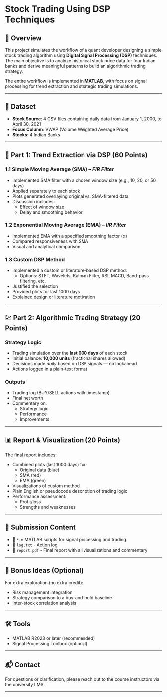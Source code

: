 # Stock Trading Using DSP Techniques

## 📌 Overview

This project simulates the workflow of a quant developer designing a simple stock trading algorithm using **Digital Signal Processing (DSP)** techniques. The main objective is to analyze historical stock price data for four Indian banks and derive meaningful patterns to build an algorithmic trading strategy.

The entire workflow is implemented in **MATLAB**, with focus on signal processing for trend extraction and strategic trading simulations.

---

## 📁 Dataset

- **Stock Source**: 4 CSV files containing daily data from January 1, 2000, to April 30, 2021
- **Focus Column**: VWAP (Volume Weighted Average Price)
- **Stocks**: 4 Indian Banks

---

## 🧠 Part 1: Trend Extraction via DSP (60 Points)

### 1.1 Simple Moving Average (SMA) – *FIR Filter*
- Implemented SMA filter with a chosen window size (e.g., 10, 20, or 50 days)
- Applied separately to each stock
- Plots generated overlaying original vs. SMA-filtered data
- Discussion includes:
  - Effect of window size
  - Delay and smoothing behavior

### 1.2 Exponential Moving Average (EMA) – *IIR Filter*
- Implemented EMA with a specified smoothing factor (α)
- Compared responsiveness with SMA
- Visual and analytical comparison

### 1.3 Custom DSP Method
- Implemented a custom or literature-based DSP method:
  - Options: STFT, Wavelets, Kalman Filter, RSI, MACD, Band-pass filtering, etc.
- Justified the selection
- Provided plots for last 1000 days
- Explained design or literature motivation

---

## 💹 Part 2: Algorithmic Trading Strategy (20 Points)

### Strategy Logic
- Trading simulation over the **last 600 days** of each stock
- Initial balance: **10,000 units** (fractional shares allowed)
- Decisions made *daily* based on DSP signals — no lookahead
- Actions logged in a plain-text format

### Outputs
- Trading log (BUY/SELL actions with timestamp)
- Final net worth
- Commentary on:
  - Strategy logic
  - Performance
  - Improvements

---

## 📊 Report & Visualization (20 Points)

The final report includes:

- Combined plots (last 1000 days) for:
  - Original data (blue)
  - SMA (red)
  - EMA (green)
- Visualizations of custom method
- Plain English or pseudocode description of trading logic
- Performance assessment:
  - Profit/loss
  - Strengths and weaknesses

---

## 🧾 Submission Content

- 📄 `*.m` MATLAB scripts for signal processing and trading
- 📄 `log.txt` - Action log
- 📄 `report.pdf` - Final report with all visualizations and commentary

---

## 🌟 Bonus Ideas (Optional)

For extra exploration (no extra credit):

- Risk management integration
- Strategy comparison to a buy-and-hold baseline
- Inter-stock correlation analysis

---

## 🛠 Tools

- MATLAB R2023 or later (recommended)
- Signal Processing Toolbox (optional)

---

## 📬 Contact

For questions or clarification, please reach out to the course instructors via the university LMS.

---
